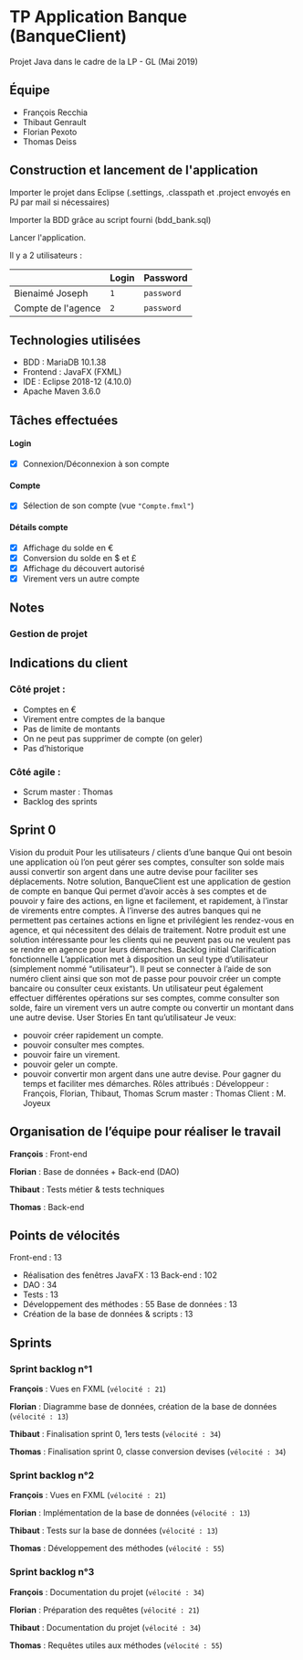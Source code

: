 # TP Application Banque (BanqueClient)
Projet Java dans le cadre de la LP - GL (Mai 2019)
## Équipe
- François Recchia
- Thibaut Genrault
- Florian Pexoto
- Thomas Deiss
## Construction et lancement de l'application
Importer le projet dans Eclipse (.settings, .classpath et .project envoyés en PJ par mail si nécessaires)

Importer la BDD grâce au script fourni (bdd_bank.sql)

Lancer l'application. 

Il y a 2 utilisateurs :

|                  |Login |Password  |
|------------------|------|----------|
|Bienaimé Joseph   |`1`	|`password`|
|Compte de l'agence|`2`   |`password`|

## Technologies utilisées
- BDD : MariaDB 10.1.38
- Frontend : JavaFX (FXML)
- IDE : Eclipse 2018-12 (4.10.0)
- Apache Maven 3.6.0
## Tâches effectuées
#### Login
- [x] Connexion/Déconnexion à son compte
#### Compte
- [x] Sélection de son compte (vue `"Compte.fmxl"`)
#### Détails compte
- [x] Affichage du solde en €
- [x] Conversion du solde en $ et £ 
- [x] Affichage du découvert autorisé
- [x] Virement vers un autre compte
## Notes



### Gestion de projet

## Indications du client
### Côté projet : 
- Comptes en €
- Virement entre comptes de la banque
- Pas de limite de montants
- On ne peut pas supprimer de compte (on geler)
- Pas d’historique
### Côté agile :
- Scrum master : Thomas
- Backlog des sprints
## Sprint 0
Vision du produit
Pour les utilisateurs / clients d’une banque
Qui ont besoin une application où l’on peut gérer ses comptes, consulter son solde mais aussi convertir son argent dans une autre devise pour faciliter ses déplacements.
Notre solution, BanqueClient est une application de gestion de compte en banque
Qui permet d’avoir accès à ses comptes et de pouvoir y faire des actions, en ligne et facilement, et rapidement, à l’instar de virements entre comptes.
À l’inverse des autres banques qui ne permettent pas certaines actions en ligne et privilégient les rendez-vous en agence, et qui nécessitent des délais de traitement.
Notre produit est une solution intéressante pour les clients qui ne peuvent pas ou ne veulent pas se rendre en agence pour leurs démarches.
Backlog initial
Clarification fonctionnelle
L’application met à disposition un seul type d’utilisateur (simplement nommé “utilisateur”).
Il peut se connecter à l’aide de son numéro client ainsi que son mot de passe pour pouvoir créer un compte bancaire ou consulter ceux existants. Un utilisateur peut également effectuer différentes opérations sur ses comptes, comme consulter son solde, faire un virement vers un autre compte ou convertir un montant dans une autre devise.
User Stories
En tant qu’utilisateur
Je veux:
-	pouvoir créer rapidement un compte. 
-	pouvoir consulter mes comptes.
-	pouvoir faire un virement.
-	pouvoir geler un compte.
-	pouvoir convertir mon argent dans une autre devise.
Pour gagner du temps et faciliter mes démarches.
Rôles attribués :
Développeur : François, Florian, Thibaut, Thomas
Scrum master : Thomas
Client : M. Joyeux


## Organisation de l’équipe pour réaliser le travail

**François** : Front-end

**Florian** : Base de données + Back-end (DAO)

**Thibaut** : Tests métier & tests techniques

**Thomas** : Back-end

## Points de vélocités
Front-end : 13
-	Réalisation des fenêtres JavaFX : 13
Back-end : 102
-	DAO : 34
-	Tests : 13
-	Développement des méthodes : 55
Base de données : 13
-	Création de la base de données & scripts : 13



## Sprints
### Sprint backlog n°1

**François** : Vues en FXML (`vélocité : 21`)

**Florian** : Diagramme base de données, création de la base de données (`vélocité : 13`)

**Thibaut** : Finalisation sprint 0, 1ers tests (`vélocité : 34`)

**Thomas** : Finalisation sprint 0, classe conversion devises (`vélocité : 34`)


### Sprint backlog n°2

**François** : Vues en FXML (`vélocité : 21`)

**Florian** : Implémentation de la base de données (`vélocité : 13`)

**Thibaut** : Tests sur la base de données (`vélocité : 13`)

**Thomas** : Développement des méthodes (`vélocité : 55`)


### Sprint backlog n°3

**François** : Documentation du projet (`vélocité : 34`)

**Florian** : Préparation des requêtes (`vélocité : 21`)

**Thibaut** : Documentation du projet (`vélocité : 34`)

**Thomas** : Requêtes utiles aux méthodes (`vélocité : 55`)































